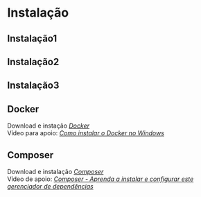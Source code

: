 <h1>Instalação</h1>

<h2>Instalação1</h2>

<h2>Instalação2</h2>

<h2>Instalação3</h2>

<h2><color = 131,111,255>Docker</color></h2>

Download e instação <a href = 'https://docs.docker.com/desktop/install/windows-install/'><i>Docker</i></a><br>
Vídeo para apoio: <a href = 'https://www.youtube.com/watch?v=Lgh8JgcYFwM'><i>Como instalar o Docker no Windows</i></a>

<h2>Composer</h2>

Download e instalação <a href = 'https://getcomposer.org/'><i>Composer</i></a><br>
Vídeo de apoio: <a href = 'https://www.youtube.com/watch?v=VeK3UvBKtqU'><i>Composer - Aprenda a instalar e configurar este gerenciador de dependências</i></a>
